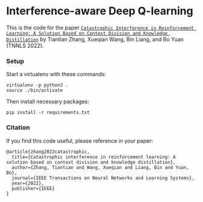 # Interference-aware Deep Q-learning
This is the code for the paper
[`Catastrophic Interference in Reinforcement Learning: A Solution Based on Context Division and Knowledge Distillation`](https://ieeexplore.ieee.org/abstract/document/9760159)
by Tiantian Zhang, Xueqian Wang, Bin Liang, and Bo Yuan (TNNLS 2022). 

### Setup
Start a virtualenv with these commands:

```
virtualenv -p python3 .
source ./bin/activate
```

Then install necessary packages: 

```
pip install -r requirements.txt
```

### Citation
If you find this code useful, please reference in your paper:

```
@article{zhang2022catastrophic,
  title={Catastrophic interference in reinforcement learning: A solution based on context division and knowledge distillation},
  author={Zhang, Tiantian and Wang, Xueqian and Liang, Bin and Yuan, Bo},
  journal={IEEE Transactions on Neural Networks and Learning Systems},
  year={2022},
  publisher={IEEE}
}
```

